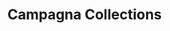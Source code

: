 ---
title: "Campagna Collections"
url: /banbury/campagna-collections-calthorpe-street/
shop: Antiquitäten
---